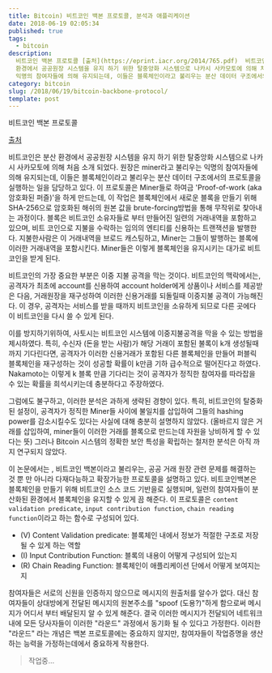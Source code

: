 ```yaml
---
title: Bitcoin) 비트코인 백본 프로토콜, 분석과 애플리케이션
date: 2018-06-19 02:05:34
published: true
tags:
  - bitcoin
description:
  비트코인 백본 프로토콜 [출처](https://eprint.iacr.org/2014/765.pdf)  비트코인은 분산
  환경에서 공공원장 시스템을 유지 하기 위한 탈중앙화 시스템으로 나카시 사카모토에 의해 처음 소개 되었다. 원장은 miner라고 불리우는
  익명의 참여자들에 의해 유지되는데, 이들은 블록체인이라고 불리우는 분산 데이터 구조에서의 프로토콜을 실...
category: bitcoin
slug: /2018/06/19/bitcoin-backbone-protocol/
template: post
---
```


비트코인 백본 프로토콜

[출처](https://eprint.iacr.org/2014/765.pdf)

비트코인은 분산 환경에서 공공원장 시스템을 유지 하기 위한 탈중앙화 시스템으로 나카시 사카모토에 의해 처음 소개 되었다. 원장은 miner라고 불리우는 익명의 참여자들에 의해 유지되는데, 이들은 블록체인이라고 불리우는 분산 데이터 구조에서의 프로토콜을 실행하는 일을 담당하고 있다. 이 프로토콜은 Miner들로 하여금 'Proof-of-work (aka 암호화된 퍼즐)'을 하게 만드는데, 이 작업은 블록체인에서 새로운 블록을 만들기 위해 SHA-256으로 암호화된 해쉬의 원본 값을 brute-forcing방법을 통해 무작위로 찾아내는 과정이다. 블록은 비트코인 소유자들로 부터 만들어진 일련의 거래내역을 포함하고 있으며, 비트 코인으로 지불을 수락하는 임의의 엔티티를 신용하는 트랜잭션을 발행한다. 지불한사람은 이 거래내역을 브로드 캐스팅하고, Miner는 그들이 발행하는 블록에 이러한 거래내역을 포함시킨다. Miner들은 이렇게 블록체인을 유지시키는 대가로 비트코인을 받게 된다.

비트코인의 가장 중요한 부분은 이중 지불 공격을 막는 것이다. 비트코인의 맥락에서는, 공격자가 최초에 account를 신용하여 account holder에게 상품이나 서비스를 제공받은 다음, 거래원장을 재구성하여 이러한 신용거래를 되돌릴때 이중지불 공격이 가능해진다. 이 경우, 공격자는 서비스를 받을 때까지 비트코인을 소유하게 되므로 다른 곳에다 이 비트코인을 다시 쓸 수 있게 된다.

이를 방지하기위하여, 사토시는 비트코인 시스템에 이중지불공격을 막을 수 있는 방법을 제시하였다. 특히, 수신자 (돈을 받는 사람)가 해당 거래이 포함된 불록이 k개 생성될때 까지 기다린다면, 공격자가 이러한 신용거래가 포함된 다른 블록체인을 만들어 퍼블릭 블록체인을 재구성하는 것이 성공할 확률이 k만큼 기하 급수적으로 떨어진다고 하였다. Nakamoto는 이렇게 k 블록 만큼 기다리는 것이 공격자가 정직한 참여자를 따라잡을 수 있는 확률을 희석시키는데 충분하다고 주장하였다.

그럼에도 불구하고, 이러한 분석은 과하게 생략된 경향이 있다. 특히, 비트코인의 탈중화된 설정이, 공격자가 정직한 Miner들 사이에 불일치를 삽입하여 그들의 hashing power를 감소시킬수도 있다는 사실에 대해 충분히 설명하지 않았다. (올바르지 않은 거래를 삽입하여, miner들이 이러한 거래를 블록으로 만드는데 자원을 낭비하게 할 수 있다는 뜻) 그러나 Bitcoin 시스템의 정확한 보안 특성을 확립하는 철저한 분석은 아직 까지 연구되지 않았다.

이 논문에서는 , 비트코인 백본이라고 불리우는, 공공 거래 원장 관련 문제를 해결하는 것 뿐 만 아니라 다재다능하고 확장가능한 프로토콜을 설명하고 있다. 비트코인백본은 블록체인을 만들기 위해 비트코인 소스 코드 기반을로 실행되며, 일련의 참여자들이 분산화된 환경에서 블록체인을 유지할 수 있게 끔 해준다. 이 프로토콜은 `content validation predicate`, `input contribution function`, `chain reading function`이라고 하는 함수로 구성되어 있다.

- (V) Content Validation predicate: 블록체인 내에서 정보가 적절한 구조로 저장될 수 있게 하는 역할
- (I) Input Contribution Function: 블록의 내용이 어떻게 구성되어 있는지
- (R) Chain Reading Function: 블록체인이 애플리케이션 단에서 어떻게 보여지는지

참여자들은 서로의 신원을 인증하지 않으므로 메시지의 원출처를 알수가 없다. 대신 참여자들이 상대방에게 전달된 메시지의 원본주소를 "spoof (도용?)"하게 함으로써 메시지가 어디서 부터 배달된지 알 수 있게 해준다. 결국 이러한 메시지가 전달되어 네트워크 내에 모든 당사자들이 이러한 "라운드" 과정에서 동기화 될 수 있다고 가정한다. 이러한 "라운드" 라는 개념은 백본 프로토콜에는 중요하지 않지만, 참여자들이 작업증명을 생산하는 능력을 가정하는데에서 중요하게 작용한다.

> 작업중...
